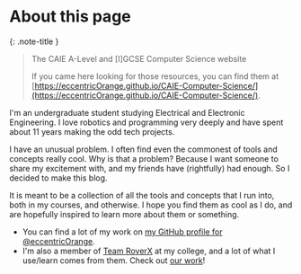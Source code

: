 # About this page

{: .note-title }
> The CAIE A-Level and [I]GCSE Computer Science website
> 
> If you came here looking for those resources, you can find them at [https://eccentricOrange.github.io/CAIE-Computer-Science/](https://eccentricOrange.github.io/CAIE-Computer-Science/).

I'm an undergraduate student studying Electrical and Electronic Engineering. I love robotics and programming very deeply and have spent about 11 years making the odd tech projects.

I have an unusual problem. I often find even the commonest of tools and concepts really cool. Why is that a problem? Because I want someone to share my excitement with, and my friends have (rightfully) had enough. So I decided to make this blog.

It is meant to be a collection of all the tools and concepts that I run into, both in my courses, and otherwise. I hope you find them as cool as I do, and are hopefully inspired to learn more about them or something.

*   You can find a lot of my work on [my GitHub profile for @eccentricOrange](https://github.com/eccentricOrange).
*   I'm also a member of [Team RoverX](https://www.teamroverx.com/) at my college, and a lot of what I use/learn comes from them. Check out [our work](https://www.youtube.com/watch?v=JwVlNUayxL4)!
